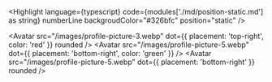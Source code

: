 <Highlight
  language={typescript}
  code={modules['./md/position-static.md'] as string}
  numberLine
  backgroudColor="#326bfc"
  position="static"
/>

<Avatar src="/images/profile-picture-3.webp" dot={{ placement: 'top-right', color: 'red' }} rounded />
<Avatar src="/images/profile-picture-5.webp" dot={{ placement: 'bottom-right', color: 'green' }} />
<Avatar src="/images/profile-picture-5.webp" dot={{ placement: 'bottom-right' }} rounded />